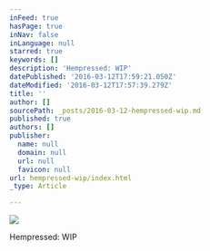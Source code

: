 ```yaml
---
inFeed: true
hasPage: true
inNav: false
inLanguage: null
starred: true
keywords: []
description: 'Hempressed: WIP'
datePublished: '2016-03-12T17:59:21.050Z'
dateModified: '2016-03-12T17:57:39.279Z'
title: ''
author: []
sourcePath: _posts/2016-03-12-hempressed-wip.md
published: true
authors: []
publisher:
  name: null
  domain: null
  url: null
  favicon: null
url: hempressed-wip/index.html
_type: Article

---
```

![](https://the-grid-user-content.s3-us-west-2.amazonaws.com/da5f351e-8035-4133-b083-0797cf2db548.jpg)

Hempressed: WIP